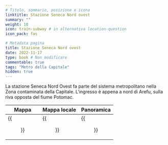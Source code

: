 ```yaml
---
# Titolo, sommario, posizione e icona
linktitle: Stazione Seneca Nord ovest
summary: ""
weight: 10
icon: train-subway # in alternativa location-question
icon_pack: fas

# Metadata pagina
title: Stazione Seneca Nord ovest
date: 2022-11-17
type: book # Non modificare
commentable: true
tags: "Metro della Capitale"
hidden: true
---
```




La stazione Seneca Nord Ovest fa parte del sistema metropolitano nella Zona contaminata della Capitale. L'ingresso è appena a nord di Arefu, sulla riva opposta del fiume Potomac.

| Mappa | Mappa locale | Panoramica |
| ----- | ------------ | ---------- |
| {{<figure src="fo3/NW_Seneca_Station_loc.webp">}}  | {{<figure src="fo3/Northwest_Seneca_Station_loc.webp">}}  |  {{<figure src="fo3/Northwest_Seneca_Station_interior.webp">}} |